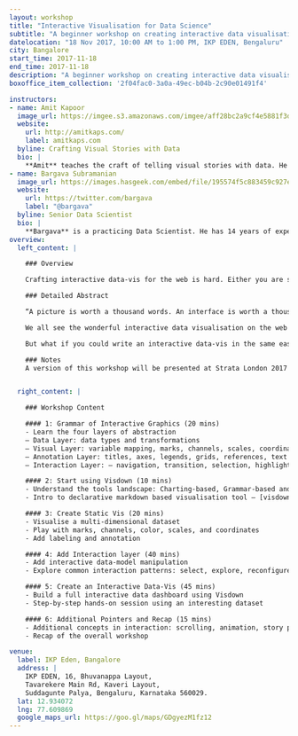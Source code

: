 ```yaml
---
layout: workshop
title: "Interactive Visualisation for Data Science"
subtitle: "A beginner workshop on creating interactive data visualisations for data explorations & communications"
datelocation: "18 Nov 2017, 10:00 AM to 1:00 PM, IKP EDEN, Bengaluru"
city: Bangalore
start_time: 2017-11-18
end_time: 2017-11-18
description: "A beginner workshop on creating interactive data visualisations for data explorations & communications"
boxoffice_item_collection: '2f04fac0-3a0a-49ec-b04b-2c90e01491f4'

instructors:
- name: Amit Kapoor
  image_url: https://imgee.s3.amazonaws.com/imgee/aff28bc2a9cf4e5881f3dd51d56d53b7.jpeg
  website:
    url: http://amitkaps.com/
    label: amitkaps.com
  byline: Crafting Visual Stories with Data
  bio: |
    **Amit** teaches the craft of telling visual stories with data. He conducts workshops and trainings on Data Science in Python and R, as well as on Data Visualisation topics. His background is in strategy consulting having worked with AT Kearney in India, then with Booz & Company in Europe and more recently for startups in Bangalore. He did his B.Tech in Mechanical Engineering from IIT, Delhi and PGDM (MBA) from IIM, Ahmedabad. You can find more about him at [amitkaps.com](http://amitkaps.com/) and tweet him at [@amitkaps](https://twitter.com/amitkaps).
- name: Bargava Subramanian
  image_url: https://images.hasgeek.com/embed/file/195574f5c883459c927ecfdef066715c
  website:
    url: https://twitter.com/bargava
    label: "@bargava"
  byline: Senior Data Scientist
  bio: |
    **Bargava** is a practicing Data Scientist. He has 14 years of experience delivering business analytics solutions to Investment Banks, Entertainment Studios and High-Tech companies. He has given talks and conducted workshops on Data Science, Machine Learning, Deep Learning and Optimization in Python and R. He has a Masters in Statistics from University of Maryland, College Park, USA. He is an ardent NBA fan. You can tweet to him at [@bargava](https://twitter.com/bargava).
overview:
  left_content: |

    ### Overview

    Crafting interactive data-vis for the web is hard. Either you are stuck using proprietary tools like Tableau or you need to become proficient in javascript libraries like d3.js. But what if creating them was as easy as writing text. This workshop teaches the grammar of interactive graphics and uses a simple declarative markdown based tool - Visdown - to help you build them with ease and speed.

    ### Detailed Abstract

    “A picture is worth a thousand words. An interface is worth a thousand pictures.” – Ben Shneiderman

    We all see the wonderful interactive data visualisation on the web (like Upshot at New York Times or FiveThirtyEight.com) and want to bring similar interaction principle to our business dashboards. But crafting an interactive data-vis on the web is hard. If you don’t want to use proprietary tools like Tableau or you don’t (yet) have the coding skills in javascript libraries like d3.js, the options are limited.

    But what if you could write an interactive data-vis in the same easy way that you can write markdown to create html pages. Visdown allows you to do this by writing simple declarative text specification for an interactive data-vis. Visdown is open source and created using the excellent vega and vega-lite data visulisation library. You need to learn the grammar and principles of interactive graphics and you can then start your own journey in crafting interactive dashboard.

    ### Notes
    A version of this workshop will be presented at Strata London 2017 and Strata Singapore 2017


  right_content: |

    ### Workshop Content

    #### 1: Grammar of Interactive Graphics (20 mins)
    - Learn the four layers of abstraction
    – Data Layer: data types and transformations
    – Visual Layer: variable mapping, marks, channels, scales, coordinate system, layouts
    – Annotation Layer: titles, axes, legends, grids, references, text
    – Interaction Layer: – navigation, transition, selection, highlighting, filtering, brushing & linking, sorting, animation

    #### 2: Start using Visdown (10 mins)
    - Understand the tools landscape: Charting-based, Grammar-based and Canvas-based
    - Intro to declarative markdown based visualisation tool – [visdown](http://visdown.amitkaps.com)

    #### 3: Create Static Vis (20 mins)
    - Visualise a multi-dimensional dataset
    - Play with marks, channels, color, scales, and coordinates
    - Add labeling and annotation

    #### 4: Add Interaction layer (40 mins)
    - Add interactive data-model manipulation
    - Explore common interaction patterns: select, explore, reconfigure, encode, filter, drill-down

    #### 5: Create an Interactive Data-Vis (45 mins)
    - Build a full interactive data dashboard using Visdown
    - Step-by-step hands-on session using an interesting dataset

    #### 6: Additional Pointers and Recap (15 mins)
    - Additional concepts in interaction: scrolling, animation, story points
    - Recap of the overall workshop

venue:
  label: IKP Eden, Bangalore
  address: |
    IKP EDEN, 16, Bhuvanappa Layout, 
    Tavarekere Main Rd, Kaveri Layout, 
    Suddagunte Palya, Bengaluru, Karnataka 560029.
  lat: 12.934072
  lng: 77.609869
  google_maps_url: https://goo.gl/maps/GDgyezM1fz12
---
```

